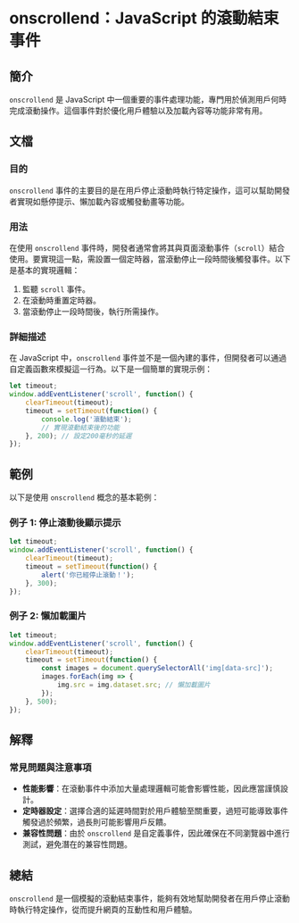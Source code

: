 <!--
Meta Description: # onscrollend：JavaScript 的滾動結束事件 ## 簡介 `onscrollend` 是 JavaScript 中一個重要的事件處理功能，專門用於偵測用戶何時完成滾動操作。這個事件對於優化用戶體驗以及加載內容等功能非常有用。 ## 文檔 ### 目的 `onscrollend` ...
Meta Keywords: timeout, onscrollend, javascript, function, scroll
-->

# onscrollend：JavaScript 的滾動結束事件

## 簡介
`onscrollend` 是 JavaScript 中一個重要的事件處理功能，專門用於偵測用戶何時完成滾動操作。這個事件對於優化用戶體驗以及加載內容等功能非常有用。

## 文檔
### 目的
`onscrollend` 事件的主要目的是在用戶停止滾動時執行特定操作，這可以幫助開發者實現如懸停提示、懶加載內容或觸發動畫等功能。

### 用法
在使用 `onscrollend` 事件時，開發者通常會將其與頁面滾動事件（`scroll`）結合使用。要實現這一點，需設置一個定時器，當滾動停止一段時間後觸發事件。以下是基本的實現邏輯：

1. 監聽 `scroll` 事件。
2. 在滾動時重置定時器。
3. 當滾動停止一段時間後，執行所需操作。

### 詳細描述
在 JavaScript 中，`onscrollend` 事件並不是一個內建的事件，但開發者可以通過自定義函數來模擬這一行為。以下是一個簡單的實現示例：

```javascript
let timeout;
window.addEventListener('scroll', function() {
    clearTimeout(timeout);
    timeout = setTimeout(function() {
        console.log('滾動結束');
        // 實現滾動結束後的功能
    }, 200); // 設定200毫秒的延遲
});
```

## 範例
以下是使用 `onscrollend` 概念的基本範例：

### 例子 1: 停止滾動後顯示提示
```javascript
let timeout;
window.addEventListener('scroll', function() {
    clearTimeout(timeout);
    timeout = setTimeout(function() {
        alert('你已經停止滾動！');
    }, 300);
});
```

### 例子 2: 懶加載圖片
```javascript
let timeout;
window.addEventListener('scroll', function() {
    clearTimeout(timeout);
    timeout = setTimeout(function() {
        const images = document.querySelectorAll('img[data-src]');
        images.forEach(img => {
            img.src = img.dataset.src; // 懶加載圖片
        });
    }, 500);
});
```

## 解釋
### 常見問題與注意事項
- **性能影響**：在滾動事件中添加大量處理邏輯可能會影響性能，因此應當謹慎設計。
- **定時器設定**：選擇合適的延遲時間對於用戶體驗至關重要，過短可能導致事件觸發過於頻繁，過長則可能影響用戶反饋。
- **兼容性問題**：由於 `onscrollend` 是自定義事件，因此確保在不同瀏覽器中進行測試，避免潛在的兼容性問題。

## 總結
`onscrollend` 是一個模擬的滾動結束事件，能夠有效地幫助開發者在用戶停止滾動時執行特定操作，從而提升網頁的互動性和用戶體驗。